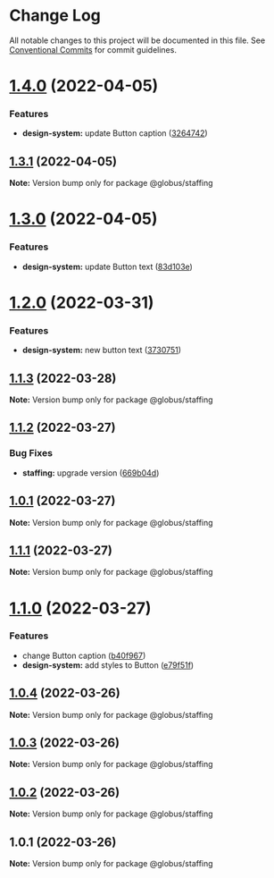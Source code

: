 # Change Log

All notable changes to this project will be documented in this file.
See [Conventional Commits](https://conventionalcommits.org) for commit guidelines.

# [1.4.0](https://github.com/alexandr-kim-vl/test-monorepo/compare/@globus/staffing@1.3.1...@globus/staffing@1.4.0) (2022-04-05)


### Features

* **design-system:** update Button caption ([3264742](https://github.com/alexandr-kim-vl/test-monorepo/commit/3264742510d9287026ce88d5408e65fc0933f433))





## [1.3.1](https://github.com/alexandr-kim-vl/test-monorepo/compare/@globus/staffing@1.3.0...@globus/staffing@1.3.1) (2022-04-05)

**Note:** Version bump only for package @globus/staffing





# [1.3.0](https://github.com/alexandr-kim-vl/test-monorepo/compare/@globus/staffing@1.2.0...@globus/staffing@1.3.0) (2022-04-05)


### Features

* **design-system:** update Button text ([83d103e](https://github.com/alexandr-kim-vl/test-monorepo/commit/83d103e687bac3a6cdb26bfcdbdcbff0b8837ff0))





# [1.2.0](https://github.com/alexandr-kim-vl/test-monorepo/compare/@globus/staffing@1.1.3...@globus/staffing@1.2.0) (2022-03-31)


### Features

* **design-system:** new button text ([3730751](https://github.com/alexandr-kim-vl/test-monorepo/commit/3730751f960374bcba758b71dd600c5200be1fa0))





## [1.1.3](https://github.com/alexandr-kim-vl/test-monorepo/compare/@globus/staffing@1.1.2...@globus/staffing@1.1.3) (2022-03-28)

**Note:** Version bump only for package @globus/staffing





## [1.1.2](https://github.com/alexandr-kim-vl/test-monorepo/compare/@globus/staffing@1.1.1...@globus/staffing@1.1.2) (2022-03-27)


### Bug Fixes

* **staffing:** upgrade version ([669b04d](https://github.com/alexandr-kim-vl/test-monorepo/commit/669b04dd6e98f0a2a6af20ebab87ce1ff5aee81f))





## [1.0.1](https://github.com/alexandr-kim-vl/test-monorepo/compare/@globus/staffing@1.1.1...@globus/staffing@1.0.1) (2022-03-27)

**Note:** Version bump only for package @globus/staffing





## [1.1.1](https://github.com/alexandr-kim-vl/test-monorepo/compare/@globus/staffing@1.1.0...@globus/staffing@1.1.1) (2022-03-27)

**Note:** Version bump only for package @globus/staffing





# [1.1.0](https://github.com/alexandr-kim-vl/test-monorepo/compare/@globus/staffing@1.0.4...@globus/staffing@1.1.0) (2022-03-27)


### Features

* change Button caption ([b40f967](https://github.com/alexandr-kim-vl/test-monorepo/commit/b40f967e61bb0f6521efabbda905ca2de968ca4a))
* **design-system:** add styles to Button ([e79f51f](https://github.com/alexandr-kim-vl/test-monorepo/commit/e79f51f27de753db55aea16d69ae9fbdc1e1868c))





## [1.0.4](https://github.com/alexandr-kim-vl/test-monorepo/compare/@globus/staffing@1.0.3...@globus/staffing@1.0.4) (2022-03-26)

**Note:** Version bump only for package @globus/staffing





## [1.0.3](https://github.com/alexandr-kim-vl/test-monorepo/compare/@globus/staffing@1.0.2...@globus/staffing@1.0.3) (2022-03-26)

**Note:** Version bump only for package @globus/staffing





## [1.0.2](https://github.com/alexandr-kim-vl/test-monorepo/compare/@globus/staffing@1.0.1...@globus/staffing@1.0.2) (2022-03-26)

**Note:** Version bump only for package @globus/staffing





## 1.0.1 (2022-03-26)

**Note:** Version bump only for package @globus/staffing
